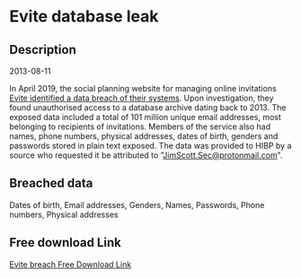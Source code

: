 # Evite database leak

## Description

2013-08-11

In April 2019, the social planning website for managing online invitations <a href="https://www.evite.com/security/update?usource=lc&lctid=1800182" target="_blank" rel="noopener">Evite identified a data breach of their systems</a>. Upon investigation, they found unauthorised access to a database archive dating back to 2013. The exposed data included a total of 101 million unique email addresses, most belonging to recipients of invitations. Members of the service also had names, phone numbers, physical addresses, dates of birth, genders and passwords stored in plain text exposed. The data was provided to HIBP by a source who requested it be attributed to &quot;JimScott.Sec@protonmail.com&quot;.

## Breached data

Dates of birth, Email addresses, Genders, Names, Passwords, Phone numbers, Physical addresses

## Free download Link

[Evite breach Free Download Link](https://link-to.net/1229997/972.0141490650143/dynamic/?r=aHR0cHM6Ly93d3cubWVkaWFmaXJlLmNvbS92aWV3L2V1R3Q1eVhwU1dZT3NYMy9ldml0ZS5jb20vZmlsZQ==)